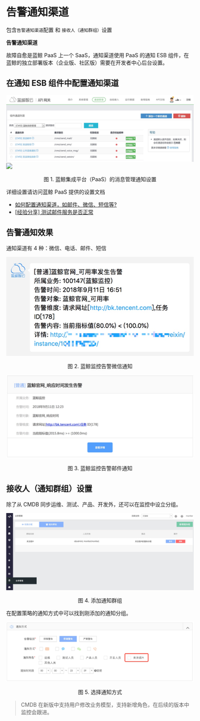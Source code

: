 # 告警通知渠道

包含`告警通知渠道`配置 和 `接收人（通知群组）`设置

**告警通知渠道**

故障自愈是蓝鲸 PaaS 上一个 SaaS，通知渠道使用 PaaS 的通知 ESB 组件，在蓝鲸的独立部署版本（企业版、社区版）需要在开发者中心后台设置。

## 在通知 ESB 组件中配置通知渠道

![](../../media/15366583245319.jpg)
![](../../media/15360429835999.jpg)
<center>图 1. 蓝鲸集成平台（PaaS）的消息管理通知设置</center>

详细设置请访问蓝鲸 PaaS 提供的设置文档

- [如何配置通知渠道，如邮件、微信、短信等?](5.1/PaaS平台/场景案例/noticeWay.md)
- [[经验分享] 测试邮件服务是否正常](http://bk.tencent.com/s-mart/community/question/95#/)


## 告警通知效果
通知渠道有 4 种：微信、电话、邮件、短信

![-w397](../../media/15366583977495.jpg)
<center>图 2. 蓝鲸监控告警微信通知</center>

![](../../media/15366586493292.jpg)
<center>图 3. 蓝鲸监控告警邮件通知</center>

## 接收人（通知群组）设置

除了从 CMDB 同步运维、测试、产品、开发外，还可以在监控中设立分组。

![](../../media/15366577791964.jpg)
<center>图 4. 添加通知群组</center>

在配置策略的通知方式中可以找到刚添加的通知分组。

![](../../media/15366578359543.jpg)
<center>图 5. 选择通知方式</center>

> CMDB 在新版中支持用户修改业务模型，支持新增角色，在后续的版本中监控会跟进。
